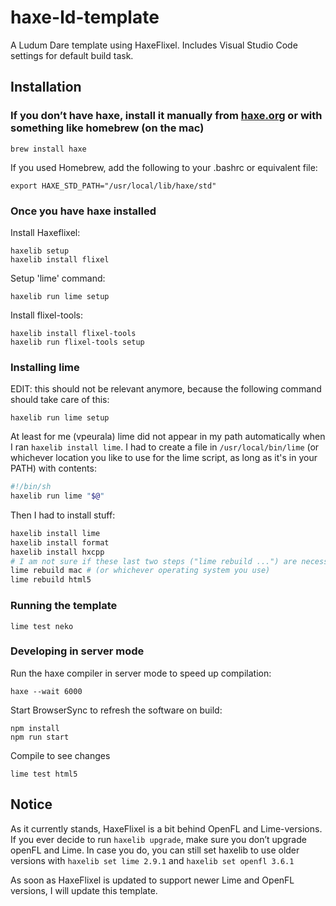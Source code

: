 # haxe-ld-template

A Ludum Dare template using HaxeFlixel. Includes Visual Studio Code settings for default build task.

## Installation
  
### If you don’t have haxe, install it manually from [haxe.org](https://haxe.org) or with something like homebrew (on the mac)

```
brew install haxe
```

If you used Homebrew, add the following to your .bashrc or equivalent file:
```
export HAXE_STD_PATH="/usr/local/lib/haxe/std"
```

### Once you have haxe installed

Install Haxeflixel:
```
haxelib setup
haxelib install flixel
```

Setup 'lime' command:
```
haxelib run lime setup
```

Install flixel-tools:
```
haxelib install flixel-tools
haxelib run flixel-tools setup
```

### Installing lime

EDIT: this should not be relevant anymore, because the following command should take care of this:
```
haxelib run lime setup 
```

At least for me (vpeurala) lime did not appear in my path automatically when I ran `haxelib install lime`.
I had to create a file in `/usr/local/bin/lime` (or whichever location you like to use for the lime script, as long as it's in your PATH) with contents:

```bash
#!/bin/sh
haxelib run lime "$@"
```

Then I had to install stuff:

```bash
haxelib install lime
haxelib install format
haxelib install hxcpp
# I am not sure if these last two steps ("lime rebuild ...") are necessary, but they helped for me.
lime rebuild mac # (or whichever operating system you use)
lime rebuild html5
```

### Running the template

```
lime test neko
```

### Developing in server mode

Run the haxe compiler in server mode to speed up compilation:

```
haxe --wait 6000
```

Start BrowserSync to refresh the software on build:

```
npm install
npm run start
```

Compile to see changes

```
lime test html5
```

## Notice
As it currently stands, HaxeFlixel is a bit behind OpenFL and Lime-versions. If you ever decide to run `haxelib upgrade`, make sure you don’t upgrade openFL and Lime. In case you do, you can still set haxelib to use older versions with `haxelib set lime 2.9.1` and `haxelib set openfl 3.6.1`

As soon as HaxeFlixel is updated to support newer Lime and OpenFL versions, I will update this template.
